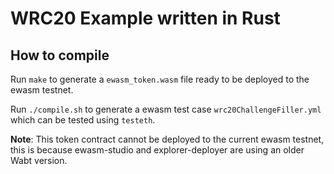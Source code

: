 # WRC20 Example written in Rust

## How to compile

Run `make` to generate a `ewasm_token.wasm` file ready to be deployed to the
ewasm testnet.

Run `./compile.sh` to generate a ewasm test case `wrc20ChallengeFiller.yml`
which can be tested using `testeth`.

**Note**: This token contract cannot be deployed to the current ewasm testnet,
this is because ewasm-studio and explorer-deployer are using an older Wabt
version.


